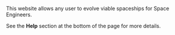 This website allows any user to evolve viable spaceships for Space Engineers.

See the **Help** section at the bottom of the page for more details.